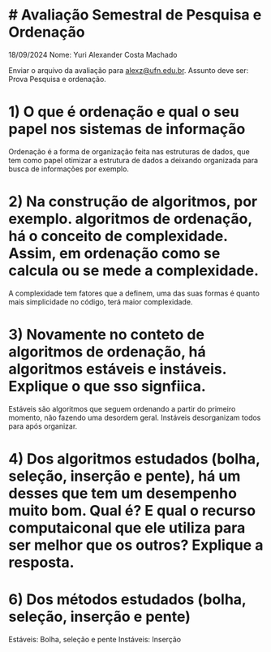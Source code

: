 # # Avaliação Semestral de Pesquisa e Ordenação
18/09/2024
Nome: Yuri Alexander Costa Machado

Enviar o arquivo da avaliação para alexz@ufn.edu.br. Assunto deve ser:
Prova Pesquisa e ordenação.

# 1) O que é ordenação e qual o seu papel nos sistemas de informação
Ordenação é a forma de organização feita nas estruturas de dados, que tem como papel otimizar a estrutura de dados a deixando organizada para busca de informações por exemplo.

# 2) Na construção de algoritmos, por exemplo. algoritmos de ordenação, há o conceito de complexidade. Assim, em ordenação como se calcula ou se mede a complexidade.
A complexidade tem fatores que a definem, uma das suas formas é quanto mais simplicidade no código, terá maior complexidade.

# 3) Novamente no conteto de algoritmos de ordenação, há algoritmos estáveis e instáveis. Explique o que sso signfiica.
Estáveis são algoritmos que seguem ordenando a partir do primeiro momento, não fazendo uma desordem geral. Instáveis desorganizam todos para após organizar.

# 4) Dos algoritmos estudados (bolha, seleção, inserção e pente), há um desses que tem um desempenho muito bom. Qual é? E qual o recurso computaiconal que ele utiliza para ser melhor que os outros? Explique a resposta.



# 6) Dos métodos estudados (bolha, seleção, inserção e pente)
Estáveis: Bolha, seleção e pente 
Instáveis: Inserção
